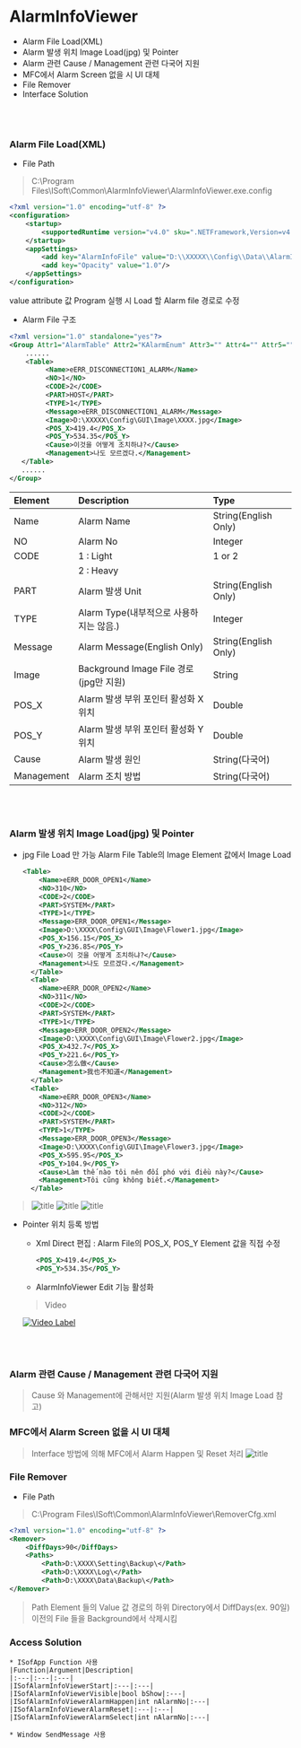 # AlarmInfoViewer
* Alarm File Load(XML)
* Alarm 발생 위치 Image Load(jpg) 및 Pointer
* Alarm 관련 Cause / Management 관련 다국어 지원
* MFC에서 Alarm Screen 없을 시 UI 대체
* File Remover
* Interface Solution

<br>
<br>

### Alarm File Load(XML)
 * File Path
> C:\Program Files\ISoft\Common\AlarmInfoViewer\AlarmInfoViewer.exe.config

```Xml
<?xml version="1.0" encoding="utf-8" ?>
<configuration>
    <startup>
        <supportedRuntime version="v4.0" sku=".NETFramework,Version=v4.5" />
    </startup>
	<appSettings>
		<add key="AlarmInfoFile" value="D:\\XXXXX\\Config\\Data\\AlarmInfo.xml"/>
		<add key="Opacity" value="1.0"/>
	</appSettings>
</configuration>
```
> <add key="AlarmInfoFile" value="D:\XXXXX\Config\Data\AlarmInfo.xml"/>
  value attribute 값 Program 실행 시 Load 할 Alarm file 경로로 수정

 * Alarm File 구조
 ```Xml
 <?xml version="1.0" standalone="yes"?>
 <Group Attr1="AlarmTable" Attr2="KAlarmEnum" Attr3="" Attr4="" Attr5="" Type="eKAlarmEnumType">
     ......
     <Table>
          <Name>eERR_DISCONNECTION1_ALARM</Name>
          <NO>1</NO>
          <CODE>2</CODE>
          <PART>HOST</PART>
          <TYPE>1</TYPE>
          <Message>eERR_DISCONNECTION1_ALARM</Message>
          <Image>D:\XXXXX\Config\GUI\Image\XXXX.jpg</Image>
          <POS_X>419.4</POS_X>
          <POS_Y>534.35</POS_Y>
          <Cause>이것을 어떻게 조치하냐?</Cause>
          <Management>나도 모르겠다.</Management>
    </Table>
    ......
 </Group>
 ```
 |Element|Description|Type|
 |:---|:---|:---|
 | Name | Alarm Name | String(English Only) |
 | NO | Alarm No | Integer |
 | CODE | 1 : Light | 1 or 2 |
 |      | 2 : Heavy |        |
 | PART | Alarm 발생 Unit | String(English Only) |
 | TYPE | Alarm Type(내부적으로 사용하지는 않음.) | Integer |
 | Message | Alarm Message(English Only) | String(English Only) |
 | Image | Background Image File 경로(jpg만 지원) | String |
 | POS_X | Alarm 발생 부위 포인터 활성화 X 위치 | Double |
 | POS_Y | Alarm 발생 부위 포인터 활성화 Y 위치 | Double |
 | Cause | Alarm 발생 원인 | String(다국어) |
 | Management | Alarm 조치 방법 | String(다국어) |

 <br>
 <br>

### Alarm 발생 위치 Image Load(jpg) 및 Pointer
 * jpg File Load 만 가능 Alarm File Table의 Image Element 값에서 Image Load

    ```Xml
    <Table>
        <Name>eERR_DOOR_OPEN1</Name>
        <NO>310</NO>
        <CODE>2</CODE>
        <PART>SYSTEM</PART>
        <TYPE>1</TYPE>
        <Message>ERR_DOOR_OPEN1</Message>
        <Image>D:\XXXX\Config\GUI\Image\Flower1.jpg</Image>
        <POS_X>156.15</POS_X>
        <POS_Y>236.85</POS_Y>
        <Cause>이 것을 어떻게 조치하냐?</Cause>
        <Management>나도 모르겠다.</Management>
      </Table>
      <Table>
        <Name>eERR_DOOR_OPEN2</Name>
        <NO>311</NO>
        <CODE>2</CODE>
        <PART>SYSTEM</PART>
        <TYPE>1</TYPE>
        <Message>ERR_DOOR_OPEN2</Message>
        <Image>D:\XXXX\Config\GUI\Image\Flower2.jpg</Image>
        <POS_X>432.7</POS_X>
        <POS_Y>221.6</POS_Y>
        <Cause>怎么做</Cause>
        <Management>我也不知道</Management>
      </Table>
      <Table>
        <Name>eERR_DOOR_OPEN3</Name>
        <NO>312</NO>
        <CODE>2</CODE>
        <PART>SYSTEM</PART>
        <TYPE>1</TYPE>
        <Message>ERR_DOOR_OPEN3</Message>
        <Image>D:\XXXX\Config\GUI\Image\Flower3.jpg</Image>
        <POS_X>595.95</POS_X>
        <POS_Y>104.9</POS_Y>
        <Cause>Làm thế nào tôi nên đối phó với điều này?</Cause>
        <Management>Tôi cũng không biết.</Management>
      </Table>

    ```
 >![title](https://github.com/EuphoriaLUV/AlarmInfoViewer/blob/master/Image/ImageLoad1.jpg "eERR_DOOR_OPEN1 Click")
  ![title](https://github.com/EuphoriaLUV/AlarmInfoViewer/blob/master/Image/ImageLoad2.jpg "eERR_DOOR_OPEN2 Click")
  ![title](https://github.com/EuphoriaLUV/AlarmInfoViewer/blob/master/Image/ImageLoad3.jpg "eERR_DOOR_OPEN3 Click")




 * Pointer 위치 등록 방법
    * Xml Direct 편집 : Alarm File의 POS_X, POS_Y Element 값을 직접 수정
        >
        ```Xml
        <POS_X>419.4</POS_X>
        <POS_Y>534.35</POS_Y>
        ```

    * AlarmInfoViewer Edit 기능 활성화

    > Video

    [![Video Label](http://img.youtube.com/vi/bnaUTZk4SoM/0.jpg)](https://youtu.be/bnaUTZk4SoM?t=0s)

<br>
<br>

### Alarm 관련 Cause / Management 관련 다국어 지원
 > Cause 와 Management에 관해서만 지원(Alarm 발생 위치 Image Load 참고)



### MFC에서 Alarm Screen 없을 시 UI 대체
> Interface 방법에 의해 MFC에서 Alarm Happen 및 Reset 처리
    ![title](https://github.com/EuphoriaLUV/AlarmInfoViewer/blob/master/Image/AlarmHappen.jpg "Alarm Happen")


### File Remover
* File Path
> C:\Program Files\ISoft\Common\AlarmInfoViewer\RemoverCfg.xml

```Xml
<?xml version="1.0" encoding="utf-8" ?>
<Remover>
	<DiffDays>90</DiffDays>
	<Paths>
		<Path>D:\XXXX\Setting\Backup\</Path>
		<Path>D:\XXXX\Log\</Path>
        <Path>D:\XXXX\Data\Backup\</Path>
</Remover>
```
> Path Element 들의 Value 값 경로의 하위 Directory에서 DiffDays(ex. 90일) 이전의 File 들을 Background에서 삭제시킴



### Access Solution
    * ISofApp Function 사용
    |Function|Argument|Description|
    |:---|:---|:---|
    |ISofAlarmInfoViewerStart|:---|:---|
    |ISofAlarmInfoViewerVisible|bool bShow|:---|
    |ISofAlarmInfoViewerAlarmHappen|int nAlarmNo|:---|
    |ISofAlarmInfoViewerAlarmReset|:---|:---|
    |ISofAlarmInfoViewerAlarmSelect|int nAlarmNo|:---|

    * Window SendMessage 사용    
